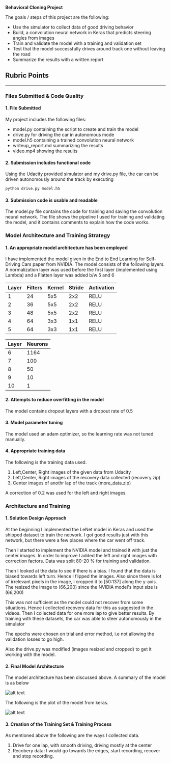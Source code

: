 
**Behavioral Cloning Project**

The goals / steps of this project are the following:
* Use the simulator to collect data of good driving behavior
* Build, a convolution neural network in Keras that predicts steering angles from images
* Train and validate the model with a training and validation set
* Test that the model successfully drives around track one without leaving the road
* Summarize the results with a written report


[//]: # (Image References)

[image1]: ./model_summary.png "Model Summary"
[image2]: ./model.png "Model"
[image3]: ./examples/placeholder_small.png "Recovery Image"
[image4]: ./examples/placeholder_small.png "Recovery Image"
[image5]: ./examples/placeholder_small.png "Recovery Image"
[image6]: ./examples/placeholder_small.png "Normal Image"
[image7]: ./examples/placeholder_small.png "Flipped Image"

## Rubric Points
---
### Files Submitted & Code Quality

#### 1. File Submitted

My project includes the following files:

* model.py containing the script to create and train the model
* drive.py for driving the car in autonomous mode
* model.h5 containing a trained convolution neural network 
* writeup_report.md summarizing the results
* video.mp4 showing the results

#### 2. Submission includes functional code
Using the Udacity provided simulator and my drive.py file, the car can be driven autonomously around the track by executing 
```sh
python drive.py model.h5
```

#### 3. Submission code is usable and readable

The model.py file contains the code for training and saving the convolution neural network. The file shows the pipeline I used for training and validating the model, and it contains comments to explain how the code works.

### Model Architecture and Training Strategy

#### 1. An appropriate model architecture has been employed

I have implemented the model given in the End to End Learning for Self-Driving Cars paper from NVIDIA. The model consists of the following layers. A normalization layer was used before the first layer (implemented using Lambda) and a Flatten layer was added b/w 5 and 6

|  Layer | Filters  | Kernel  | Stride  | Activation  |
|---|---|---|---|---|
|  1 | 24  | 5x5  |  2x2 |  RELU |
|  2 |  36 | 5x5  | 2x2  |  RELU |
|  3 |  48 | 5x5  | 2x2  |  RELU |
|  4 |  64 | 3x3  | 1x1  | RELU  |
|  5 |  64 | 3x3  | 1x1  |  RELU |

|  Layer | Neurons  |
|---|---|
|  6 | 1164  | 
|  7 |  100 |
|  8 |  50 |
|  9 |  10 |
|  10 |  1 |

#### 2. Attempts to reduce overfitting in the model

The model contains dropout layers with a dropout rate of 0.5

#### 3. Model parameter tuning

The model used an adam optimizer, so the learning rate was not tuned manually.

#### 4. Appropriate training data

The following is the training data used.

1. Left,Center, Right images of the given data from Udacity
2. Left,Center, Right images of the recovery data collected (recovery.zip)
3. Center images of anothr lap of the track (more_data.zip)

A correction of 0.2 was used for the left and right images.

### Architecture and Training

#### 1. Solution Design Approach

At the beginning I implemented the LeNet model in Keras and used the shipped dataset to train the network. I got good results just with this network, but there were a few places where the car went off track. 

Then I started to implement the NVIDIA model and trained it with just the center images. In order to improve I added the left and right images with correction factors. Data was split 80-20 % for training and validation. 

Then I looked at the data to see if there is a bias. I found that the data is biased towards left turn. Hence I flipped the images. Also since there is lot of irrelevant pixels in the image, i cropped it to [50:137] along the y-axis. The resized the image to (66,200) since the NVIDIA model's input size is (66,200)

This was not sufficient as the model could not recover from some situations. Hence i collected recovery data for this as suggested in the videos. Then I collected data for one more lap to give better results. By training with these datasets, the car was able to steer autonomously in the simulator

The epochs were chosen on trial and error method, i.e not allowing the validation losses to go high.

Also the drive.py was modified (images resized and cropped) to get it working with the model.

#### 2. Final Model Architecture

The model architecture has been discussed above. A summary of the model is as below

![alt text][image1]

The following is the plot of the model from keras.

![alt text][image2]

#### 3. Creation of the Training Set & Training Process

As mentioned above the following are the ways I collected data.

1. Drive for one lap, with smooth driving, driving mostly at the center
2. Recobery data: I would go towards the edges, start recording, recover and stop recording.
